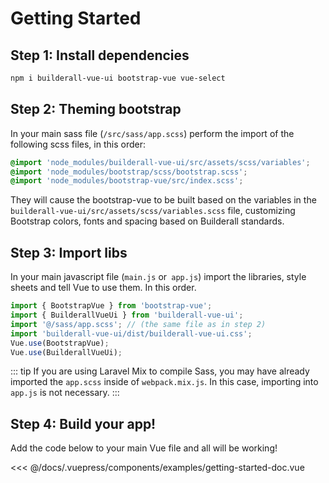 # Getting Started


## Step 1: Install dependencies

```bash
npm i builderall-vue-ui bootstrap-vue vue-select
```

## Step 2: Theming bootstrap

In your main sass file (`/src/sass/app.scss`) perform the import of the following scss files, in this order:

```scss
@import 'node_modules/builderall-vue-ui/src/assets/scss/variables';
@import 'node_modules/bootstrap/scss/bootstrap.scss';
@import 'node_modules/bootstrap-vue/src/index.scss';
```

They will cause the bootstrap-vue to be built based on the variables in the `builderall-vue-ui/src/assets/scss/variables.scss` file, customizing Bootstrap colors, fonts and spacing based on Builderall standards.

## Step 3: Import libs

In your main javascript file (`main.js` or` app.js`) import the libraries, style sheets and tell Vue to use them. In this order.

```js
import { BootstrapVue } from 'bootstrap-vue';
import { BuilderallVueUi } from 'builderall-vue-ui';
import '@/sass/app.scss'; // (the same file as in step 2)
import 'builderall-vue-ui/dist/builderall-vue-ui.css';
Vue.use(BootstrapVue);
Vue.use(BuilderallVueUi);
```
::: tip
If you are using Laravel Mix to compile Sass, you may have already imported the `app.scss` inside of `webpack.mix.js`. In this case, importing into `app.js` is not necessary.
:::

## Step 4: Build your app!

Add the code below to your main Vue file and all will be working!

<SourceCode>
<<< @/docs/.vuepress/components/examples/getting-started-doc.vue
</SourceCode>